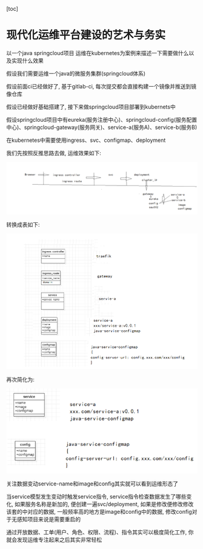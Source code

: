 [toc]

# 现代化运维平台建设的艺术与务实

以一个java springcloud项目 运维在kubernetes为案例来描述一下需要做什么以及实现什么效果

假设我们需要运维一个java的微服务集群(springcloud体系)

假设前面ci已经做好了, 基于gitlab-ci, 每次提交都会直接构建一个镜像并推送到镜像仓库

假设已经做好基础搭建了, 接下来做springcloud项目部署到kubernets中

假设springcloud项目中有eureka(服务注册中心)、springcloud-config(服务配置中心)、springcloud-gateway(服务网关)、service-a(服务A)、service-b(服务B)

在kubernetes中需要使用ingress、svc、configmap、deployment

我们先按照反推思路去做, 运维效果如下:

![image-20201016211314967](现代化运维平台建设的艺术与务实.assets/image-20201016211314967.png)





转换成表如下:

![image-20201016212936348](现代化运维平台建设的艺术与务实.assets/image-20201016212936348.png)

再次简化为:

![image-20201016213322755](现代化运维平台建设的艺术与务实.assets/image-20201016213322755.png)

关注数据变动service-name和image和config其实就可以看到运维形态了

当service模型发生变动时触发service指令, service指令检查数据发生了哪些变化, 如果服务名称是新加的, 便创建一遍svc/deployment, 如果是修改便修改修改该套的中对应的数据, 一般频率高的地方是image和config中的数据, 修改config对于无感知项目来说是需要重启的

通过开放数据、工单(用户、角色、权限、流程)、指令其实可以极度简化工作, 你就会发现运维专注起来之后其实非常轻松

